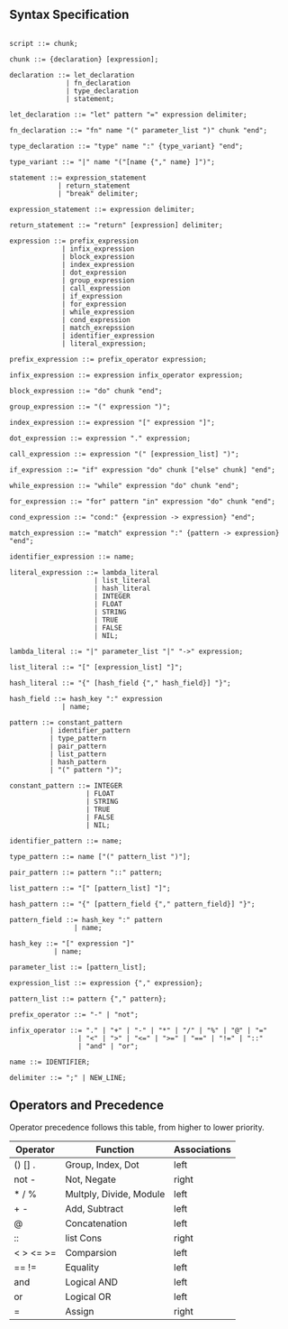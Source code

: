 ## Syntax Specification

```EBNF

script ::= chunk;

chunk ::= {declaration} [expression];

declaration ::= let_declaration
              | fn_declaration
              | type_declaration
              | statement;
              
let_declaration ::= "let" pattern "=" expression delimiter;

fn_declaration ::= "fn" name "(" parameter_list ")" chunk "end";

type_declaration ::= "type" name ":" {type_variant} "end";

type_variant ::= "|" name "("[name {"," name} ]")";

statement ::= expression_statement
            | return_statement
            | "break" delimiter;
            
expression_statement ::= expression delimiter;

return_statement ::= "return" [expression] delimiter;

expression ::= prefix_expression
             | infix_expression
             | block_expression
             | index_expression
             | dot_expression
             | group_expression
             | call_expression
             | if_expression
             | for_expression
             | while_expression
             | cond_expression
             | match_exrepssion
             | identifier_expression
             | literal_expression;
             
prefix_expression ::= prefix_operator expression;

infix_expression ::= expression infix_operator expression;

block_expression ::= "do" chunk "end";

group_expression ::= "(" expression ")";

index_expression ::= expression "[" expression "]";

dot_expression ::= expression "." expression;

call_expression ::= expression "(" [expression_list] ")";

if_expression ::= "if" expression "do" chunk ["else" chunk] "end";

while_expression ::= "while" expression "do" chunk "end";

for_expression ::= "for" pattern "in" expression "do" chunk "end";

cond_expression ::= "cond:" {expression -> expression} "end";

match_expression ::= "match" expression ":" {pattern -> expression} "end";

identifier_expression ::= name;

literal_expression ::= lambda_literal
                     | list_literal
                     | hash_literal
                     | INTEGER
                     | FLOAT
                     | STRING
                     | TRUE
                     | FALSE
                     | NIL;
                     
lambda_literal ::= "|" parameter_list "|" "->" expression;

list_literal ::= "[" [expression_list] "]";

hash_literal ::= "{" [hash_field {"," hash_field}] "}";

hash_field ::= hash_key ":" expression
             | name;

pattern ::= constant_pattern
          | identifier_pattern
          | type_pattern
          | pair_pattern
          | list_pattern
          | hash_pattern
          | "(" pattern ")";

constant_pattern ::= INTEGER
                   | FLOAT
                   | STRING
                   | TRUE
                   | FALSE
                   | NIL;

identifier_pattern ::= name;

type_pattern ::= name ["(" pattern_list ")"];

pair_pattern ::= pattern "::" pattern;

list_pattern ::= "[" [pattern_list] "]";

hash_pattern ::= "{" [pattern_field {"," pattern_field}] "}";

pattern_field ::= hash_key ":" pattern
                | name;

hash_key ::= "[" expression "]"
           | name;

parameter_list ::= [pattern_list];

expression_list ::= expression {"," expression};

pattern_list ::= pattern {"," pattern};

prefix_operator ::= "-" | "not";

infix_operator ::= "." | "+" | "-" | "*" | "/" | "%" | "@" | "="
                 | "<" | ">" | "<=" | ">=" | "==" | "!=" | "::"
                 | "and" | "or";

name ::= IDENTIFIER;

delimiter ::= ";" | NEW_LINE;

```

## Operators and Precedence

Operator precedence follows this table, from higher to lower priority.

Operator | Function    | Associations
---------|-------------|-------------
() [] .   | Group, Index, Dot       | left
not -     | Not, Negate             | right
\* / %    | Multply, Divide, Module | left
\+ -      | Add, Subtract           | left
@         | Concatenation           | left
::        | list Cons               | right
< > <= >= | Comparsion              | left
== !=     | Equality                | left
and       | Logical AND             | left
or        | Logical OR              | left
=         | Assign                  | right

